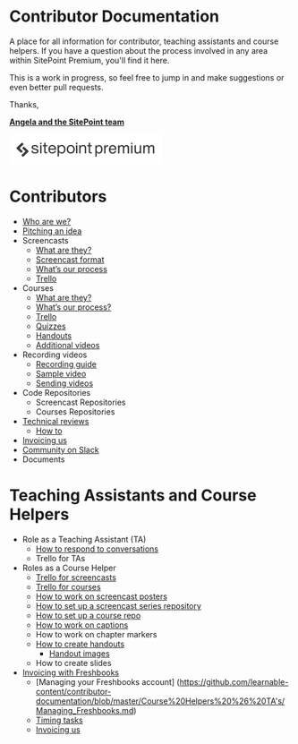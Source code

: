 # Contributor Documentation
A place for all information for contributor, teaching assistants and course helpers. If you have a question about the process involved in any area within SitePoint Premium, you'll find it here.

This is a work in progress, so feel free to jump in and make suggestions or even better pull requests. 

Thanks,

**[Angela and the SitePoint team](https://github.com/learnable-content/contributor-documentation/blob/master/Contributors/Who-are-we.md)**

![Sitepoint Premium logo](Contributors/Images/spp_3a3a3a.png)

# Contributors
- [Who are we?](https://github.com/learnable-content/contributor-documentation/blob/master/Contributors/Who-are-we.md)
- [Pitching an idea](https://github.com/learnable-content/contributor-documentation/blob/master/Contributors/Pitch.md)
- Screencasts
   - [What are they?](https://github.com/learnable-content/contributor-documentation/blob/master/Contributors/Screencasts.md)
   - [Screencast format](https://github.com/learnable-content/contributor-documentation/blob/master/Contributors/Format.md)
   - [What’s our process](https://github.com/learnable-content/contributor-documentation/blob/master/Contributors/Process.md)
   - [Trello](https://github.com/learnable-content/contributor-documentation/blob/master/Contributors/ScreencastTrello.md)
- Courses
   - [What are they?](https://github.com/learnable-content/contributor-documentation/blob/master/Contributors/Courses.md)
   - [What’s our process?](https://github.com/learnable-content/contributor-documentation/blob/master/Contributors/CourseProcess.md)
   - [Trello](https://github.com/learnable-content/contributor-documentation/blob/master/Contributors/CourseTrello.md)
   - [Quizzes](https://github.com/learnable-content/contributor-documentation/blob/master/Contributors/Quizzes.md)
   - [Handouts](https://github.com/learnable-content/contributor-documentation/blob/master/Contributors/Handouts.md)
   - [Additional videos](https://github.com/learnable-content/contributor-documentation/blob/master/Contributors/Additional-Videos.md)
- Recording videos
   - [Recording guide](https://github.com/learnable-content/contributor-documentation/blob/master/Contributors/Recording.md)
   - [Sample video](https://github.com/learnable-content/contributor-documentation/blob/master/Contributors/Sample.md)
   - [Sending videos](https://github.com/learnable-content/contributor-documentation/blob/master/Contributors/SendingVideos.md)
- Code Repositories
   - Screencast Repositories
   - Courses Repositories
- [Technical reviews](https://github.com/learnable-content/contributor-documentation/blob/master/Contributors/Review.md)
   - [How to](https://github.com/learnable-content/contributor-documentation/blob/master/Contributors/Review-how-to.md) 
- [Invoicing us](https://github.com/learnable-content/contributor-documentation/blob/master/Contributors/Invoicing.md)
- [Community on Slack](https://github.com/learnable-content/contributor-documentation/blob/master/Contributors/Slack.md)
- Documents

# Teaching Assistants and Course Helpers
- Role as a Teaching Assistant (TA)
    - [How to respond to conversations](https://github.com/learnable-content/contributor-documentation/blob/master/Course%20Helpers%20%26%20TA's/Conversations.md)
    - Trello for TAs
- Roles as a Course Helper
   - [Trello for screencasts](https://github.com/learnable-content/contributor-documentation/blob/master/Course%20Helpers%20&%20TA's/Trello_for_Screencasts.md)
   - [Trello for courses](https://github.com/learnable-content/contributor-documentation/blob/master/Course%20Helpers%20%26%20TA's/Trello_for_courses.md)
   - [How to work on screencast posters](https://github.com/learnable-content/contributor-documentation/blob/master/Course%20Helpers%20%26%20TA's/Screencast_posters.md)
   - [How to set up a screencast series repository](https://github.com/learnable-content/contributor-documentation/blob/master/Course%20Helpers%20%26%20TA's/Repositories.md)
   - [How to set up a course repo](https://github.com/learnable-content/contributor-documentation/blob/master/Course%20Helpers%20%26%20TA's/Course-Repositories.md)
   - [How to work on captions](https://github.com/learnable-content/contributor-documentation/blob/master/Course%20Helpers%20%26%20TA's/Captions.md)
   - How to work on chapter markers
   - [How to create handouts](https://github.com/learnable-content/contributor-documentation/blob/master/Course%20Helpers%20%26%20TA's/Handouts.md)
      - [Handout images](https://github.com/learnable-content/contributor-documentation/blob/master/Course%20Helpers%20%26%20TA's/Hanout-images.md) 
   - How to create slides
- [Invoicing with Freshbooks](https://github.com/learnable-content/contributor-documentation/blob/master/Course%20Helpers%20%26%20TA's/Invoicing%20with%20Freshbooks.md)
   - [Managing your Freshbooks account] (https://github.com/learnable-content/contributor-documentation/blob/master/Course%20Helpers%20%26%20TA's/Managing_Freshbooks.md)
   - [Timing tasks](https://github.com/learnable-content/contributor-documentation/blob/master/Course%20Helpers%20%26%20TA's/Timingtasks.md)
   - [Invoicing us](https://github.com/learnable-content/contributor-documentation/blob/master/Course%20Helpers%20%26%20TA's/Invoicing-Us.md)
